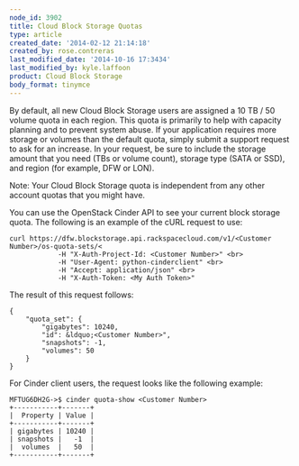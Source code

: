 ```yaml
---
node_id: 3902
title: Cloud Block Storage Quotas
type: article
created_date: '2014-02-12 21:14:18'
created_by: rose.contreras
last_modified_date: '2014-10-16 17:3434'
last_modified_by: kyle.laffoon
product: Cloud Block Storage
body_format: tinymce
---
```


By default, all new Cloud Block Storage users are assigned a 10 TB / 50
volume quota in each region. This quota is primarily to help with
capacity planning and to prevent system abuse. If your application
requires more storage or volumes than the default quota, simply submit a
support request to ask for an increase. In your request, be sure to
include the storage amount that you need (TBs or volume count), storage
type (SATA or SSD), and region (for example, DFW or LON).

Note: Your Cloud Block Storage quota is independent from any other
account quotas that you might have.

You can use the OpenStack Cinder API to see your current block storage
quota. The following is an example of the cURL request to use:

    curl https://dfw.blockstorage.api.rackspacecloud.com/v1/<Customer Number>/os-quota-sets/<
                -H "X-Auth-Project-Id: <Customer Number>" <br>
                -H "User-Agent: python-cinderclient" <br>
                -H "Accept: application/json" <br>
                -H "X-Auth-Token: <My Auth Token>"

The result of this request follows:

    {
        "quota_set": {
            "gigabytes": 10240,
            "id": &ldquo;<Customer Number>",
            "snapshots": -1,
            "volumes": 50
        }
    }

For Cinder client users, the request looks like the following example:

    MFTUG6DH2G->$ cinder quota-show <Customer Number>
    +-----------+-------+
    |  Property | Value |
    +-----------+-------+
    | gigabytes | 10240 |
    | snapshots |   -1  |
    |  volumes  |   50  |
    +-----------+-------+

 

